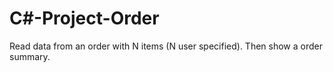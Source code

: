 # C#-Project-Order
Read data from an order with N items (N user specified). Then show a
order summary.
